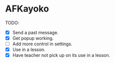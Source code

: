 # AFKayoko

TODO:

- [x] Send a past message.
- [x] Get popup working.
- [ ] Add more control in settings.
- [x] Use in a lesson.
- [x] Have teacher not pick up on its use in a lesson.
